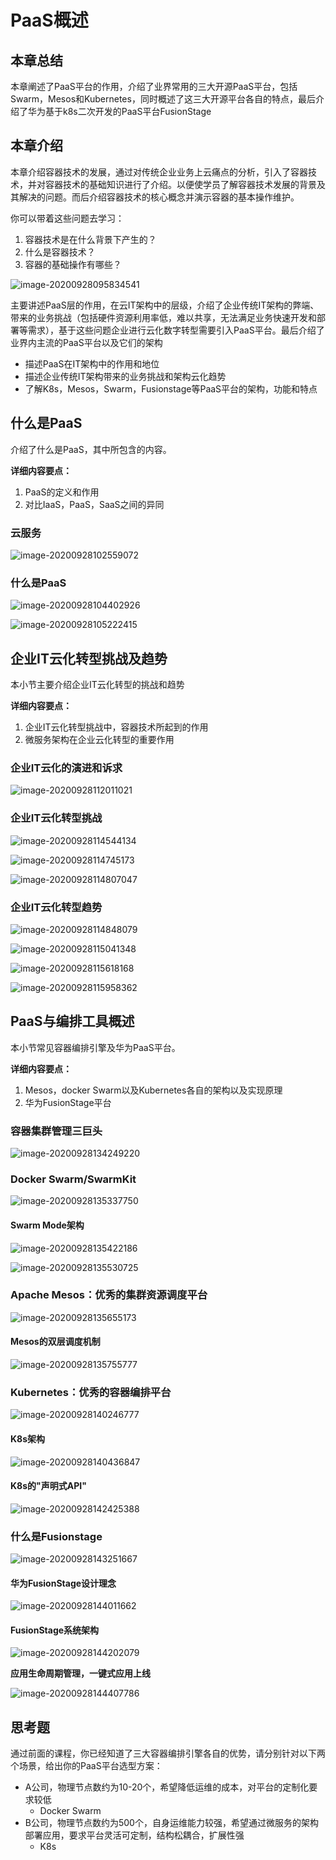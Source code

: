 # PaaS概述

## 本章总结

本章阐述了PaaS平台的作用，介绍了业界常用的三大开源PaaS平台，包括Swarm，Mesos和Kubernetes，同时概述了这三大开源平台各自的特点，最后介绍了华为基于k8s二次开发的PaaS平台FusionStage

## 本章介绍

本章介绍容器技术的发展，通过对传统企业业务上云痛点的分析，引入了容器技术，并对容器技术的基础知识进行了介绍。以便使学员了解容器技术发展的背景及其解决的问题。而后介绍容器技术的核心概念并演示容器的基本操作维护。

你可以带着这些问题去学习：

1. 容器技术是在什么背景下产生的？
2. 什么是容器技术？
3. 容器的基础操作有哪些？

![image-20200928095834541](./PaaS概述.assets/image-20200928095834541.png)

主要讲述PaaS层的作用，在云IT架构中的层级，介绍了企业传统IT架构的弊端、带来的业务挑战（包括硬件资源利用率低，难以共享，无法满足业务快速开发和部署等需求），基于这些问题企业进行云化数字转型需要引入PaaS平台。最后介绍了业界内主流的PaaS平台以及它们的架构

- 描述PaaS在IT架构中的作用和地位
- 描述企业传统IT架构带来的业务挑战和架构云化趋势
- 了解K8s，Mesos，Swarm，Fusionstage等PaaS平台的架构，功能和特点

## 什么是PaaS

介绍了什么是PaaS，其中所包含的内容。

**详细内容要点：**

1. PaaS的定义和作用
2. 对比IaaS，PaaS，SaaS之间的异同

### 云服务

![image-20200928102559072](./PaaS概述.assets/image-20200928102559072.png)

### 什么是PaaS

![image-20200928104402926](./PaaS概述.assets/image-20200928104402926.png)

![image-20200928105222415](./PaaS概述.assets/image-20200928105222415.png)

## 企业IT云化转型挑战及趋势

本小节主要介绍企业IT云化转型的挑战和趋势

**详细内容要点：**

1. 企业IT云化转型挑战中，容器技术所起到的作用
2. 微服务架构在企业云化转型的重要作用

### 企业IT云化的演进和诉求

![image-20200928112011021](./PaaS概述.assets/image-20200928112011021.png)

### 企业IT云化转型挑战

![image-20200928114544134](./PaaS概述.assets/image-20200928114544134.png)

![image-20200928114745173](./PaaS概述.assets/image-20200928114745173.png)

![image-20200928114807047](./PaaS概述.assets/image-20200928114807047.png)

### 企业IT云化转型趋势

![image-20200928114848079](./PaaS概述.assets/image-20200928114848079.png)

![image-20200928115041348](./PaaS概述.assets/image-20200928115041348.png)

![image-20200928115618168](./PaaS概述.assets/image-20200928115618168.png)

![image-20200928115958362](./PaaS概述.assets/image-20200928115958362.png)

## PaaS与编排工具概述

本小节常见容器编排引擎及华为PaaS平台。

**详细内容要点：**

1. Mesos，docker Swarm以及Kubernetes各自的架构以及实现原理
2. 华为FusionStage平台

### 容器集群管理三巨头

![image-20200928134249220](./PaaS概述.assets/image-20200928134249220.png)

### Docker Swarm/SwarmKit

![image-20200928135337750](./PaaS概述.assets/image-20200928135337750.png)

#### Swarm Mode架构

![image-20200928135422186](./PaaS概述.assets/image-20200928135422186.png)

![image-20200928135530725](./PaaS概述.assets/image-20200928135530725.png)

### Apache Mesos：优秀的集群资源调度平台

![image-20200928135655173](./PaaS概述.assets/image-20200928135655173.png)

#### Mesos的双层调度机制

![image-20200928135755777](./PaaS概述.assets/image-20200928135755777.png)

### Kubernetes：优秀的容器编排平台

![image-20200928140246777](./PaaS概述.assets/image-20200928140246777.png)

#### K8s架构

![image-20200928140436847](./PaaS概述.assets/image-20200928140436847.png)

#### K8s的"声明式API"

![image-20200928142425388](./PaaS概述.assets/image-20200928142425388.png)

### 什么是Fusionstage

![image-20200928143251667](./PaaS概述.assets/image-20200928143251667.png)

#### 华为FusionStage设计理念

![image-20200928144011662](./PaaS概述.assets/image-20200928144011662.png)

#### FusionStage系统架构

![image-20200928144202079](./PaaS概述.assets/image-20200928144202079.png)

**应用生命周期管理，一键式应用上线**

![image-20200928144407786](./PaaS概述.assets/image-20200928144407786.png)

## 思考题

通过前面的课程，你已经知道了三大容器编排引擎各自的优势，请分别针对以下两个场景，给出你的PaaS平台选型方案：

- A公司，物理节点数约为10-20个，希望降低运维的成本，对平台的定制化要求较低
  - Docker Swarm
- B公司，物理节点数约为500个，自身运维能力较强，希望通过微服务的架构部署应用，要求平台灵活可定制，结构松耦合，扩展性强
  - K8s



